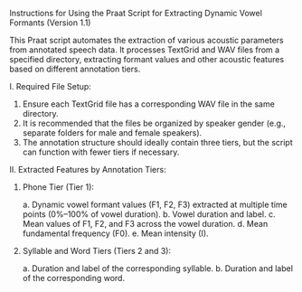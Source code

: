 Instructions for Using the Praat Script for Extracting Dynamic Vowel Formants (Version 1.1)

This Praat script automates the extraction of various acoustic parameters from annotated speech data. It processes TextGrid and WAV files from a specified directory, extracting formant values and other acoustic features based on different annotation tiers.

I. Required File Setup:

1. Ensure each TextGrid file has a corresponding WAV file in the same directory.
2. It is recommended that the files be organized by speaker gender (e.g., separate folders for male and female speakers).
3. The annotation structure should ideally contain three tiers, but the script can function with fewer tiers if necessary.
   
II. Extracted Features by Annotation Tiers:

1. Phone Tier (Tier 1):
   
   a. Dynamic vowel formant values (F1, F2, F3) extracted at multiple time points (0%–100% of vowel duration).
   b. Vowel duration and label.
   c. Mean values of F1, F2, and F3 across the vowel duration.
   d. Mean fundamental frequency (F0).
   e. Mean intensity (I).

2. Syllable and Word Tiers (Tiers 2 and 3):
   
   a. Duration and label of the corresponding syllable.
   b. Duration and label of the corresponding word.
